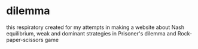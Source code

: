 # dilemma
this respiratory created for my attempts in making a website about
Nash equilibrium, weak and dominant strategies in Prisoner's dilemma and
Rock-paper-scissors game 
